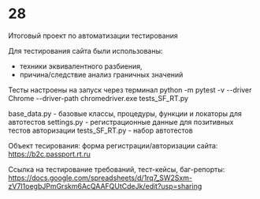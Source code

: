 # 28

Итоговый проект по автоматизации тестирования

Для тестирования сайта были использованы: 
- техники эквивалентного разбиения, 
- причина/следствие анализ граничных значений

Тесты настроены на запуск через терминал python -m pytest -v --driver Chrome --driver-path chromedriver.exe tests_SF_RT.py

base_data.py - базовые классы, процедуры, функции и локаторы для автотестов
settings.py - регистрационные данные для позитивных тестов авторизации
tests_SF_RT.py - набор автотестов

Объект тесирования: форма регистрации/авторизации сайта: https://b2c.passport.rt.ru

Ссылка на тестирование требований, тест-кейсы, баг-репорты: 
https://docs.google.com/spreadsheets/d/1rq7_SW2Sxm-zV7I1oegbJPmGrskm6AcQAAFQUtCdeJk/edit?usp=sharing
